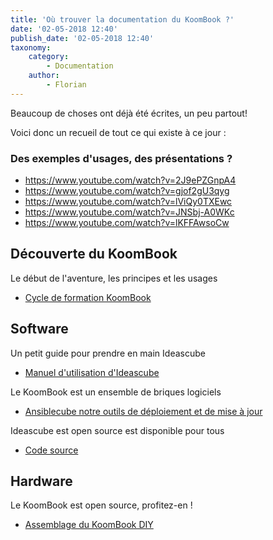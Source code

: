 ```yaml
---
title: 'Où trouver la documentation du KoomBook ?'
date: '02-05-2018 12:40'
publish_date: '02-05-2018 12:40'
taxonomy:
    category:
        - Documentation
    author:
        - Florian
---
```


Beaucoup de choses ont déjà été écrites, un peu partout!

Voici donc un recueil de tout ce qui existe à ce jour :

### Des exemples d'usages, des présentations ? 
- https://www.youtube.com/watch?v=2J9ePZGnpA4
- https://www.youtube.com/watch?v=gjof2gU3qyg
- https://www.youtube.com/watch?v=lViQy0TXEwc
- https://www.youtube.com/watch?v=JNSbj-A0WKc
- https://www.youtube.com/watch?v=lKFFAwsoCw

## Découverte du KoomBook
Le début de l'aventure, les principes et les usages 
* [Cycle de formation KoomBook](https://www.gitbook.com/book/bsf/formation-koombook)

## Software
Un petit guide pour prendre en main Ideascube
* [Manuel d'utilisation d'Ideascube](http://ideascube.doc.bibliosansfrontieres.org/)

Le KoomBook est un ensemble de briques logiciels
* [Ansiblecube notre outils de déploiement et de mise à jour](http://ansiblecube.doc.bibliosansfrontieres.org/)

Ideascube est open source est disponible pour tous 
* [Code source](https://framagit.org/ideascube/ideascube)

## Hardware 
Le KoomBook est open source, profitez-en ! 
* [Assemblage du KoomBook DIY](http://assemblage-koombook.doc.bibliosansfrontieres.org/)